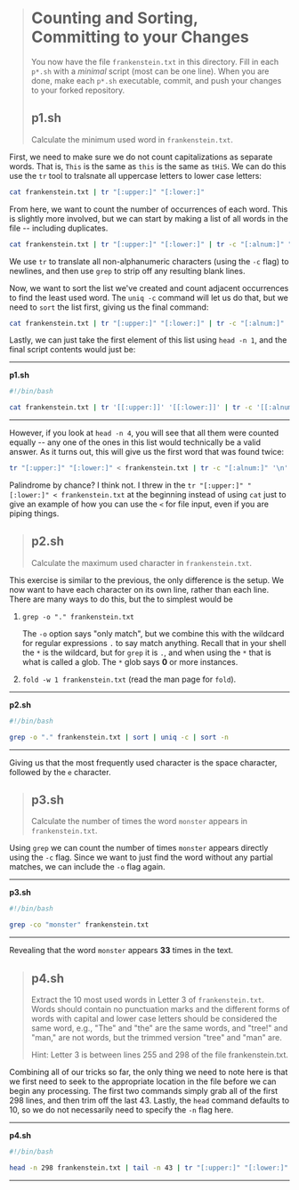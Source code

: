 > # Counting and Sorting, Committing to your Changes
>
> You now have the file `frankenstein.txt` in this directory.  Fill in each `p*.sh` with a *minimal* script (most can be one line).  When you are done, make each `p*.sh` executable, commit, and push your changes to your forked repository.
>
> ## p1.sh
>
> Calculate the minimum used word in `frankenstein.txt`.

First, we need to make sure we do not count capitalizations as separate words.  That is, `This` is the same as `this` is the same as `tHiS`.  We can do this use the `tr` tool to tralsnate all uppercase letters to lower case letters:

```bash
cat frankenstein.txt | tr "[:upper:]" "[:lower:]"
```

From here, we want to count the number of occurrences of each word. This is  slightly more involved, but we can start by making a list of all words in the file -- including duplicates.

```bash
cat frankenstein.txt | tr "[:upper:]" "[:lower:]" | tr -c "[:alnum:]" "\n" | grep -v "^$"
```

We use `tr` to translate all non-alphanumeric characters (using the `-c` flag) to newlines, and then use `grep` to strip off any resulting blank lines.

Now, we want to sort the list  we've created and count adjacent occurrences to find the least used word. The `uniq -c` command will let us do that, but we need to `sort` the list first, giving us the final command:

```bash
cat frankenstein.txt | tr "[:upper:]" "[:lower:]" | tr -c "[:alnum:]" '\n' | grep -v "^$" | sort | uniq -c | sort -n
```

Lastly, we can just take the first element of this list using `head -n 1`, and the final script contents would just be:

---
**p1.sh**
```bash
#!/bin/bash

cat frankenstein.txt | tr '[[:upper:]]' '[[:lower:]]' | tr -c '[[:alnum:]]' '\n' | grep -v "^$" | sort | uniq -c | sort -n | head -n 1
```

---

However, if you look at `head -n 4`, you will see that all them were counted equally -- any one of the ones in this list would technically be a valid answer.  As it turns out, this will give us the first word that was found twice:

```bash
tr "[:upper:]" "[:lower:]" < frankenstein.txt | tr -c "[:alnum:]" '\n' | grep -v "^$" | sort | uniq -c | sort -n | head -n 3113
```

Palindrome by chance? I think not.  I threw in the `tr "[:upper:]" "[:lower:]" < frankenstein.txt` at the beginning instead of using `cat` just to give an example of how you can use the `<` for file input, even if you are piping things.

> ## p2.sh
>
> Calculate the maximum used character in `frankenstein.txt`.

This exercise is similar to the previous, the only difference is the setup.  We now want to have each character on its own line, rather than each line.  There are many ways to do this, but the to simplest would be

1. `grep -o "." frankenstein.txt`

    The `-o` option says "only match", but we combine this with the wildcard for regular expressions `.` to say match anything.  Recall that in your shell the `*` is the wildcard, but for `grep` it is `.`, and when using the `*` that is what is called a glob.  The `*` glob says **0** or more instances.

2. `fold -w 1 frankenstein.txt` (read the man page for `fold`).

---

**p2.sh**
```bash
#!/bin/bash

grep -o "." frankenstein.txt | sort | uniq -c | sort -n
```

---

Giving us that the most frequently used character is the space character, followed by the `e` character.

> ## p3.sh
>
> Calculate the number of times the word `monster` appears in `frankenstein.txt`.

Using `grep` we can count the number of times `monster` appears directly using the `-c` flag.  Since we want to just find the word without any partial matches, we can include the `-o` flag again.

---

**p3.sh**
```bash
#!/bin/bash

grep -co "monster" frankenstein.txt 
```

---

Revealing that the word `monster` appears **33** times in the text.

> ## p4.sh
>
> Extract the 10 most used words in Letter 3 of `frankenstein.txt`.  Words should contain no punctuation marks and the different forms of words with capital and lower case letters should be considered the same word, e.g., "The" and "the" are the same words, and "tree!" and "man," are not words, but the trimmed version "tree" and "man" are.
>
> Hint: Letter 3 is between lines 255 and 298 of the file frankenstein.txt.

Combining all of our tricks so far, the only thing we need to note here is that we first need to seek to the appropriate location in the file before we can begin any processing.  The first two commands simply grab all of the first 298 lines, and then trim off the last 43.  Lastly, the `head` command defaults to 10, so we do not necessarily need to specify the `-n` flag here.

---
**p4.sh**
```bash
#!/bin/bash

head -n 298 frankenstein.txt | tail -n 43 | tr "[:upper:]" "[:lower:]" | tr -c "[:alnum:]" "\n" | grep -v "^$" | sort | uniq -c | sort -nr | head
```

---
